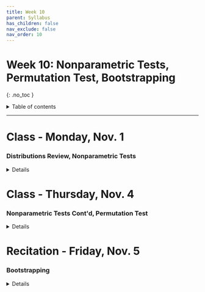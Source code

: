 ```yaml
---
title: Week 10
parent: Syllabus
has_children: false
nav_exclude: false
nav_order: 10
---
```


# Week 10: Nonparametric Tests, Permutation Test, Bootstrapping
{: .no_toc }

<details closed markdown="block">
  <summary>
    Table of contents
  </summary>
  {: .text-delta }
1. TOC
{:toc}
</details>

---

<!-- ########################################################################### -->

# Class - Monday, Nov. 1

### Distributions Review, Nonparametric Tests

<details closed markdown="block">
  <summary>Details</summary>

**Distributions Review**

+ [**Exercise: What's my question?**](https://docs.google.com/document/d/1D7xQ5qJ_x7e8xHDbkU8Vv7d0KoKRX-ueQ32dQJ1PMMY/edit?usp=sharing){: target="blank"}
+ [**Distributions Summary (Ken Aho)**](https://drive.google.com/file/d/1jHBCMtwRWYTj1op7_O87BKLX-J2ex5Z1/view?usp=sharing){: target="blank"}

**Class Illustrations: Nonparametric Tests**

+ [**Paired Tests: Sign vs. Wilcoxon Signed Rank**](Class1/Nonparametric_paired_data_2021.11.02.png){: target="blank"}
+ [**Unpaired Test: Wilcoxon Rank Sum**](Class1/Wilcoxon_rank_sum_test.png){: target="blank"}

</details>

<!-- ########################################################################### -->

<!-- ########################################################################### -->

# Class - Thursday, Nov. 4

### Nonparametric Tests Cont'd, Permutation Test

<details closed markdown="block">
  <summary>Details</summary>

**Nonparametric Tests and Permutation (Shuffle) Test**

+ **Class Notes & Exercise** - [(zipped .Rmd)](Class2/W10.C2_Non-parametric_tests.Rmd.zip) - [(html)](Class2/W10.C2_Non-parametric_tests.html){: target="blank"}
  + Answer key - [[zipped .Rmd]](Class2/W10.C2_Non-parametric_tests_KEY.Rmd.zip) - [[HTML]](Class2/W10.C2_Non-parametric_tests_KEY.html){: target="blank"} - [[PDF]](Class2/W10.C2_Non-parametric_tests_KEY.pdf){: target="blank"}

</details>

<!-- ########################################################################### -->

<!-- ########################################################################### -->

# Recitation - Friday, Nov. 5

### Bootstrapping

<details closed markdown="block">
  <summary>Details</summary>

+ Answer key - [zipped .Rmd](Recitation/W10R1_Bootstrap_KEY.Rmd.zip) - [HTML](Recitation/W10R1_Bootstrap_KEY.html){: target="blank"}

</details>

<!-- ########################################################################### -->
